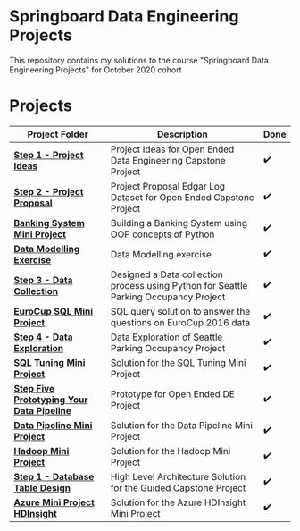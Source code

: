 # Springboard Data Engineering Projects

This repository contains my solutions to the course "Springboard Data Engineering Projects" for October 2020 cohort

# Projects

Project Folder | Description | Done
------------ | ------------- | -------------
**[Step 1 - Project Ideas](Step%201%20-%20Project%20Ideas)**  | Project Ideas for Open Ended Data Engineering Capstone Project |:heavy_check_mark:
**[Step 2 - Project Proposal](Step%202%20-%20Project%20Proposal)**  | Project Proposal Edgar Log Dataset for Open Ended Capstone Project | :heavy_check_mark:
**[Banking System Mini Project](Banking%20System%20Mini%20Project)** | Building a Banking System using OOP concepts of Python | :heavy_check_mark:
**[Data Modelling Exercise](Data%20Modelling%20Exercise)** | Data Modelling exercise | :heavy_check_mark:
**[Step 3 - Data Collection](Step%203%20-%20Data%20Collection)** | Designed a Data collection process using Python for Seattle Parking Occupancy Project | :heavy_check_mark:
**[EuroCup SQL Mini Project](EuroCup%20SQL%20Mini%20%Project)** | SQL query solution to answer the questions on EuroCup 2016 data | :heavy_check_mark:
**[Step 4 - Data Exploration](Step%204%20-%20Data%20Exploration)** | Data Exploration of Seattle Parking Occupancy Project | :heavy_check_mark:
**[SQL Tuning Mini Project](SQL%20Tuning%20Mini%20Project)** | Solution for the SQL Tuning Mini Project | :heavy_check_mark:
**[Step Five Prototyping Your Data Pipeline](Step%20Five%20Prototyping%20Your%20Data%20Pipeline)** | Prototype for Open Ended DE Project | :heavy_check_mark:
**[Data Pipeline Mini Project](Data%20Pipeline%20Mini%20Project)** | Solution for the Data Pipeline Mini Project | :heavy_check_mark:
**[Hadoop Mini Project](Hadoop%20Mini%20Project)** | Solution for the Hadoop Mini Project | :heavy_check_mark:
**[Step 1 - Database Table Design](Step%201%20-%20Database%20Table%20Design)** | High Level Architecture Solution for the Guided Capstone Project | :heavy_check_mark:
**[Azure Mini Project HDInsight](Azure%20Mini%20Project%20HDInsight)** | Solution for the Azure HDInsight Mini Project | :heavy_check_mark:
